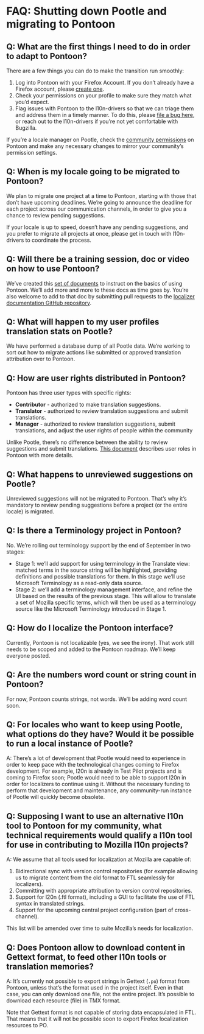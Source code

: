 # FAQ: Shutting down Pootle and migrating to Pontoon

## Q: What are the first things I need to do in order to adapt to Pontoon?

There are a few things you can do to make the transition run smoothly:
1. Log into Pontoon with your Firefox Account. If you don’t already have a Firefox account, please [create one](https://accounts.firefox.com/settings).
2. Check your permissions on your profile to make sure they match what you’d expect.
3. Flag issues with Pontoon to the l10n-drivers so that we can triage them and address them in a timely manner. To do this, please [file a bug here](https://goo.gl/tRQzAJ), or reach out to the l10n-drivers if you’re not yet comfortable with Bugzilla.

If you’re a locale manager on Pootle, check the [community permissions](https://mozilla-l10n.github.io/localizer-documentation/tools/pontoon/users.html#managing-permissions) on Pontoon and make any necessary changes to mirror your community’s permission settings.

## Q: When is my locale going to be migrated to Pontoon?

We plan to migrate one project at a time to Pontoon, starting with those that don’t have upcoming deadlines. We’re going to announce the deadline for each project across our communication channels, in order to give you a chance to review pending suggestions.

If your locale is up to speed, doesn’t have any pending suggestions, and you prefer to migrate all projects at once, please get in touch with l10n-drivers to coordinate the process.

## Q: Will there be a training session, doc or video on how to use Pontoon?

We’ve created this [set of documents](https://mozilla-l10n.github.io/localizer-documentation/tools/pontoon/) to instruct on the basics of using Pontoon. We’ll add more and more to these docs as time goes by. You’re also welcome to add to that doc by submitting pull requests to the [localizer documentation GitHub repository](https://github.com/mozilla-l10n/localizer-documentation).

## Q: What will happen to my user profiles translation stats on Pootle?

We have performed a database dump of all Pootle data. We’re working to sort out how to migrate actions like submitted or approved translation attribution over to Pontoon.

## Q: How are user rights distributed in Pontoon?

Pontoon has three user types with specific rights:
* **Contributor** - authorized to make translation suggestions.
* **Translator** - authorized to review translation suggestions and submit translations.
* **Manager** - authorized to review translation suggestions, submit translations, and adjust the user rights of people within the community

Unlike Pootle, there’s no difference between the ability to review suggestions and submit translations. [This document](https://mozilla-l10n.github.io/localizer-documentation/tools/pontoon/users.html#user-roles) describes user roles in Pontoon with more details.

## Q: What happens to unreviewed suggestions on Pootle?

Unreviewed suggestions will not be migrated to Pontoon. That’s why it’s mandatory to review pending suggestions before a project (or the entire locale) is migrated.

## Q: Is there a Terminology project in Pontoon?

No. We’re rolling out terminology support by the end of September in two stages:
* Stage 1: we’ll add support for using terminology in the Translate view: matched terms in the source string will be highlighted, providing definitions and possible translations for them. In this stage we’ll use Microsoft Terminology as a read-only data source.
* Stage 2: we’ll add a terminology management interface, and refine the UI based on the results of the previous stage. This will allow to translate a set of Mozilla specific terms, which will then be used as a terminology source like the Microsoft Terminology introduced in Stage 1.

## Q: How do I localize the Pontoon interface?

Currently, Pontoon is not localizable (yes, we see the irony). That work still needs to be scoped and added to the Pontoon roadmap. We’ll keep everyone posted.

## Q: Are the numbers word count or string count in Pontoon?

For now, Pontoon counts strings, not words. We’ll be adding word count soon.

## Q: For locales who want to keep using Pootle, what options do they have? Would it be possible to run a local instance of Pootle?

A: There’s a lot of development that Pootle would need to experience in order to keep pace with the technological changes coming to Firefox development. For example, l20n is already in Test Pilot projects and is coming to Firefox soon; Pootle would need to be able to support l20n in order for localizers to continue using it. Without the necessary funding to perform that development and maintenance, any community-run instance of Pootle will quickly become obsolete.

## Q: Supposing I want to use an alternative l10n tool to Pontoon for my community, what technical requirements would qualify a l10n tool for use in contributing to Mozilla l10n projects?

A: We assume that all tools used for localization at Mozilla are capable of:
1. Bidirectional sync with version control repositories (for example allowing us to migrate content from the old format to FTL seamlessly for localizers).
2. Committing with appropriate attribution to version control repositories.
3. Support for l20n (.ftl format), including a GUI to facilitate the use of FTL syntax in translated strings.
4. Support for the upcoming central project configuration (part of cross-channel).

This list will be amended over time to suite Mozilla’s needs for localization.

## Q: Does Pontoon allow to download content in Gettext format, to feed other l10n tools or translation memories?

A: It’s currently not possible to export strings in Gettext (`.po`) format from Pontoon, unless that’s the format used in the project itself. Even in that case, you can only download one file, not the entire project. It’s possible to download each resource (file) in TMX format.

Note that Gettext format is not capable of storing data encapsulated in FTL. That means that it will not be possible soon to export Firefox localization resources to PO.
